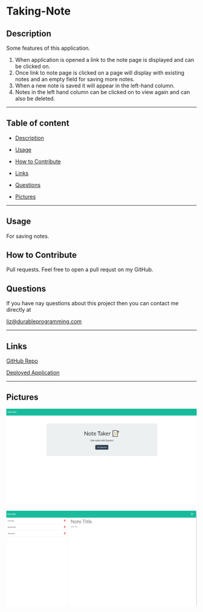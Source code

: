 # Taking-Note

## Description
Some features of this application.
1. When application is opened a link to the note page is displayed and can be clicked on.
2. Once link to note page is clicked on a page will display with existing notes and an empty field for saving more notes.
3. When a new note is saved it will appear in the left-hand column.
4. Notes in the left hand column can be clicked on to view again and can also be deleted.

---

## Table of content

* [Description](#description)

* [Usage](#usage)

* [How to Contribute](#how-to-contribute)

* [Links](#links)

* [Questions](#questions)

* [Pictures](#pictures)

---


## Usage

For saving notes.

## How to Contribute

Pull requests. Feel free to open a pull requst on my GitHub.

## Questions

If you have nay questions about this project then you can contact me directly at 

liz@durableprogramming.com

----

## Links


[GitHub Repo](https://github.com/elizabethdberube/Taking-Note) 

[Deployed Application](https://intense-cove-80644.herokuapp.com/) 


----

## Pictures

![image](./images/Screenshot.png)

![image](./images/Screenshot3.png)